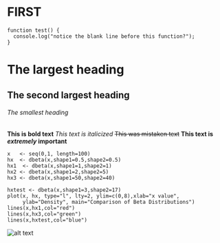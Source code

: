 # FIRST

```
function test() {
  console.log("notice the blank line before this function?");
}
```

# The largest heading
## The second largest heading
###### The smallest heading

**This is bold text**
*This text is italicized*
~~This was mistaken text~~
**This text is _extremely_ important**

```
x   <- seq(0,1, length=100)
hx  <- dbeta(x,shape1=0.5,shape2=0.5)
hx1  <- dbeta(x,shape1=1,shape2=1)
hx2 <- dbeta(x,shape1=2,shape2=5)
hx3 <- dbeta(x,shape1=50,shape2=40)

hxtest <- dbeta(x,shape1=3,shape2=17)
plot(x, hx, type="l", lty=2, ylim=c(0,8),xlab="x value",
     ylab="Density", main="Comparison of Beta Distributions")
lines(x,hx1,col="red")
lines(x,hx3,col="green")
lines(x,hxtest,col="blue")
```
![alt text](https://raw.githubusercontent.com/AliceGos/FIRST/path/to/hyperlog.png)
